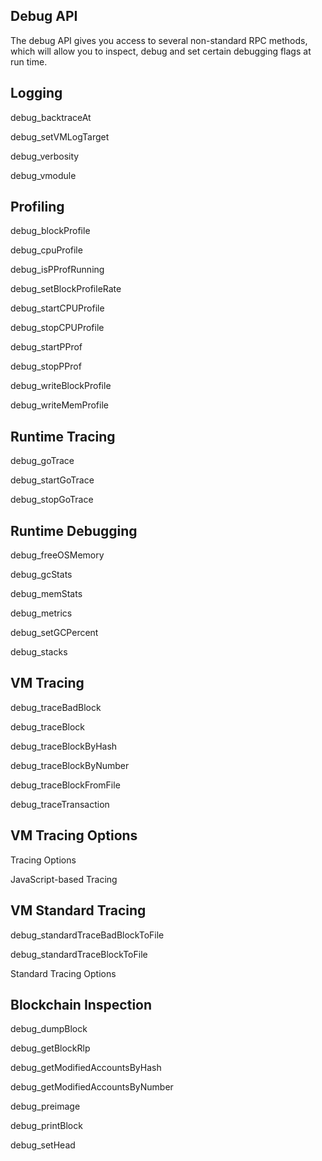 ## Debug API

The debug API gives you access to several non-standard RPC methods, which will allow you to inspect, debug and set certain debugging flags at run time.

## ​Logging​
​debug_backtraceAt​

​debug_setVMLogTarget​

​debug_verbosity​

​debug_vmodule​

## ​Profiling​
​debug_blockProfile​

​debug_cpuProfile​

​debug_isPProfRunning​

​debug_setBlockProfileRate​

​debug_startCPUProfile​

​debug_stopCPUProfile​

​debug_startPProf​

​debug_stopPProf​

​debug_writeBlockProfile​

​debug_writeMemProfile​

## ​Runtime Tracing​
​debug_goTrace​

​debug_startGoTrace​

​debug_stopGoTrace​

## ​Runtime Debugging​
​debug_freeOSMemory​

​debug_gcStats​

​debug_memStats​

​debug_metrics​

​debug_setGCPercent​

​debug_stacks​

## ​VM Tracing​
​debug_traceBadBlock​

​debug_traceBlock​

​debug_traceBlockByHash​

​debug_traceBlockByNumber​

​debug_traceBlockFromFile​

​debug_traceTransaction​

## ​VM Tracing Options​
​Tracing Options​

​JavaScript-based Tracing​

## ​VM Standard Tracing​
​debug_standardTraceBadBlockToFile​

​debug_standardTraceBlockToFile​

​Standard Tracing Options​

## ​Blockchain Inspection​
​debug_dumpBlock​

​debug_getBlockRlp​

​debug_getModifiedAccountsByHash​

​debug_getModifiedAccountsByNumber​

​debug_preimage​

​debug_printBlock​

​debug_setHead​
